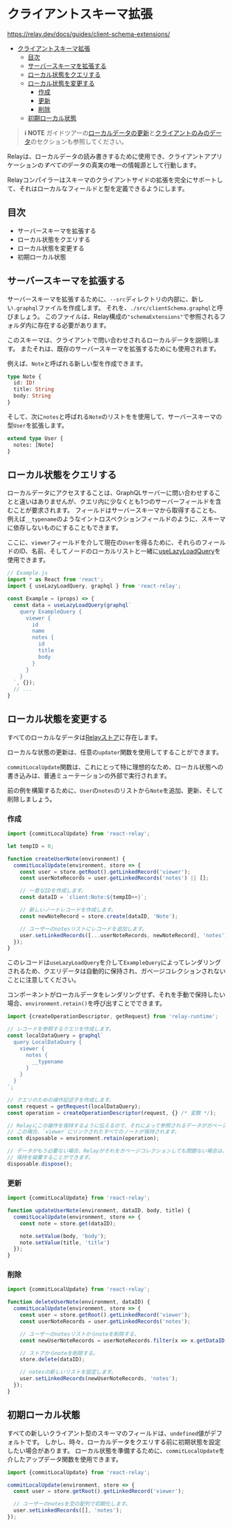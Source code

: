# クライアントスキーマ拡張

<https://relay.dev/docs/guides/client-schema-extensions/>

- [クライアントスキーマ拡張](#クライアントスキーマ拡張)
  - [目次](#目次)
  - [サーバースキーマを拡張する](#サーバースキーマを拡張する)
  - [ローカル状態をクエリする](#ローカル状態をクエリする)
  - [ローカル状態を変更する](#ローカル状態を変更する)
    - [作成](#作成)
    - [更新](#更新)
    - [削除](#削除)
  - [初期ローカル状態](#初期ローカル状態)

> **ℹ NOTE**
> ガイドツアーの[ローカルデータの更新](https://relay.dev/docs/guided-tour/updating-data/local-data-updates/)と[クライアントのみのデータ](https://relay.dev/docs/guided-tour/updating-data/client-only-data/)のセクションも参照してください。

Relayは、ローカルデータの読み書きするために使用でき、クライアントアプリケーションの*すべての*データの真実の唯一の情報源として行動します。

Relayコンパイラーはスキーマのクライアントサイドの拡張を完全にサポートして、それはローカルなフィールドと型を定義できるようにします。

## 目次

- サーバースキーマを拡張する
- ローカル状態をクエリする
- ローカル状態を変更する
- 初期ローカル状態

## サーバースキーマを拡張する

サーバースキーマを拡張するために、`--src`ディレクトリの内部に、新しい`.graphql`ファイルを作成します。
それを、`./src/clientSchema.graphql`と呼びましょう。
このファイルは、Relay構成の`"schemaExtensions"`で参照されるフォルダ内に存在する必要があります。

このスキーマは、クライアントで問い合わせされるローカルデータを説明します。
またそれは、既存のサーバースキーマを拡張するためにも使用されます。

例えば、`Note`と呼ばれる新しい型を作成できます。

```graphql
type Note {
  id: ID!
  title: String
  body: String
}
```

そして、次に`notes`と呼ばれる`Note`のリストをを使用して、サーバースキーマの型`User`を拡張します。

```graphql
extend type User {
  notes: [Note]
}
```

## ローカル状態をクエリする

ローカルデータにアクセスすることは、GraphQLサーバーに問い合わせすることと違いはありませんが、クエリ内に少なくとも1つのサーバーフィールドを含むことが要求されます。
フィールドはサーバースキーマから取得することも、例えば`__typename`のようなイントロスペクションフィールドのように、スキーマに依存しないものにすることもできます。

ここに、`viewer`フィールドを介して現在の`User`を得るために、それらのフィールドのID、名前、そしてノードのローカルリストと一緒に[useLazyLoadQuery](https://relay.dev/docs/api-reference/use-lazy-load-query/)を使用できます。

```js
// Example.js
import * as React from 'react';
import { useLazyLoadQuery, graphql } from 'react-relay';

const Example = (props) => {
  const data = useLazyLoadQuery(graphql`
    query ExampleQuery {
      viewer {
        id
        name
        notes {
          id
          title
          body
        }
      }
    }
  `, {});
  // ...
}
```

## ローカル状態を変更する

すべてのローカルなデータは[Relayストア](https://relay.dev/docs/api-reference/store/)に存在します。

ローカルな状態の更新は、任意の`updater`関数を使用してすることができます。

`commitLocalUpdate`関数は、これにとって特に理想的なため、ローカル状態への書き込みは、普通ミューテーションの外部で実行されます。

前の例を構築するために、`User`の`notes`のリストから`Note`を追加、更新、そして削除しましょう。

### 作成

```js
import {commitLocalUpdate} from 'react-relay';

let tempID = 0;

function createUserNote(environment) {
  commitLocalUpdate(environment, store => {
    const user = store.getRoot().getLinkedRecord('viewer');
    const userNoteRecords = user.getLinkedRecords('notes') || [];

    // 一意なIDを作成します。
    const dataID = `client:Note:${tempID++}`;

    // 新しいノートレコードを作成します。
    const newNoteRecord = store.create(dataID, 'Note');

    // ユーザーのnotesリストにレコードを追加します。
    user.setLinkedRecords([...userNoteRecords, newNoteRecord], 'notes');
  });
}
```

このレコードは`useLazyLoadQuery`を介して`ExampleQuery`によってレンダリングされるため、クエリデータは自動的に保持され、ガベージコレクションされないことに注意してください。

コンポーネントがローカルデータをレンダリングせず、それを手動で保持したい場合、`environment.retain()`を呼び出すことでできます。

```js
import {createOperationDescriptor, getRequest} from 'relay-runtime';

// レコードを参照するクエリを作成します。
const localDataQuery = graphql`
  query LocalDataQuery {
    viewer {
      notes {
        __typename
      }
    }
  }
`;

// クエリのための操作記述子を作成します。
const request = getRequest(localDataQuery);
const operation = createOperationDescriptor(request, {} /* 変数 */);

// Relayにこの操作を保持するように伝えるので、それによって参照されるデータがガベージコレクションされないようにします。
// この場合、`viewer`にリンクされたすべてのノートが保持されます。
const disposable = environment.retain(operation);

// データがもう必要ない場合、Relayがそれをガベージコレクションしても問題ない場合は、
// 保持を破棄することができます。
disposable.dispose();
```

### 更新

```js
import {commitLocalUpdate} from 'react-relay';

function updateUserNote(environment, dataID, body, title) {
  commitLocalUpdate(environment, store => {
    const note = store.get(dataID);

    note.setValue(body, 'body');
    note.setValue(title, 'title')
  });
}
```

### 削除

```js
import {commitLocalUpdate} from 'react-relay';

function deleteUserNote(environment, dataID) {
  commitLocalUpdate(environment, store => {
    const user = store.getRoot().getLinkedRecord('viewer');
    const userNoteRecords = user.getLinkedRecords('notes');

    // ユーザーのnotesリストからnoteを削除する。
    const newUserNoteRecords = userNoteRecords.filter(x => x.getDataID() !== dataID);

    // ストアからnoteを削除する。
    store.delete(dataID);

    // notesの新しいリストを設定します。
    user.setLinkedRecords(newUserNoteRecords, 'notes');
  });
}
```

## 初期ローカル状態

すべての新しいクライアント型のスキーマのフィールドは、`undefined`値がデフォルトです。
しかし、時々、ローカルデータをクエリする前に初期状態を設定したい場合があります。
ローカル状態を準備するために、`commitLocalUpdate`を介したアップデータ関数を使用できます。

```js
import {commitLocalUpdate} from 'react-relay';

commitLocalUpdate(environment, store => {
  const user = store.getRoot().getLinkedRecord('viewer');

  // ユーザーのnotesを空の配列で初期化します。
  user.setLinkedRecords([], 'notes');
});
```
